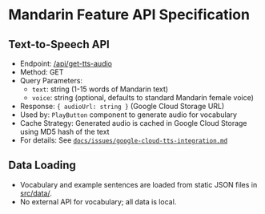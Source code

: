 # Mandarin Feature API Specification

## Text-to-Speech API

- Endpoint: [/api/get-tts-audio](../../../../api/get-tts-audio.js)
- Method: GET
- Query Parameters:
  - `text`: string (1-15 words of Mandarin text)
  - `voice`: string (optional, defaults to standard Mandarin female voice)
- Response: `{ audioUrl: string }` (Google Cloud Storage URL)
- Used by: `PlayButton` component to generate audio for vocabulary
- Cache Strategy: Generated audio is cached in Google Cloud Storage using MD5 hash of the text
- For details: See [`docs/issues/google-cloud-tts-integration.md`](../../../../docs/issues/google-cloud-tts-integration.md)

## Data Loading

- Vocabulary and example sentences are loaded from static JSON files in [src/data/](../../../../src/data/).
- No external API for vocabulary; all data is local.
